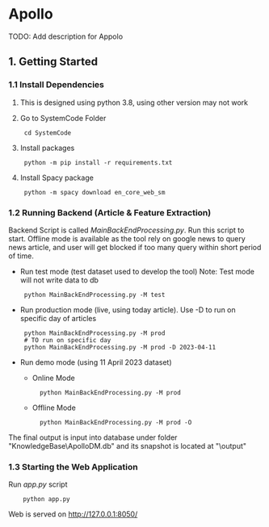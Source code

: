 ﻿# Apollo

TODO:  Add description for Appolo

## 1. Getting Started

### 1.1 Install Dependencies

1. This is designed using python 3.8, using other version may not work
2. Go to SystemCode Folder
        
        cd SystemCode

3. Install packages
    
        python -m pip install -r requirements.txt

4. Install Spacy package

        python -m spacy download en_core_web_sm

### 1.2 Running Backend (Article & Feature Extraction)

Backend Script is called *MainBackEndProcessing.py*. Run this script to start. Offline mode is available as the tool rely on google news to query news article, and user will get blocked if too many query within short period of time.

 - Run test mode (test dataset used to develop the tool) 
   Note: Test mode will not write data to db

        python MainBackEndProcessing.py -M test
 
 - Run production mode (live, using today article). Use -D to run on specific day of articles

        python MainBackEndProcessing.py -M prod
        # TO run on specific day
        python MainBackEndProcessing.py -M prod -D 2023-04-11


 - Run demo mode (using 11 April 2023 dataset)
    - Online Mode 

            python MainBackEndProcessing.py -M prod 

    - Offline Mode

            python MainBackEndProcessing.py -M prod -O

The final output is input into database under folder "KnowledgeBase\ApolloDM.db" and its snapshot is located at "\output" 


### 1.3 Starting the Web Application

Run *app.py* script


        python app.py

Web is served on http://127.0.0.1:8050/
